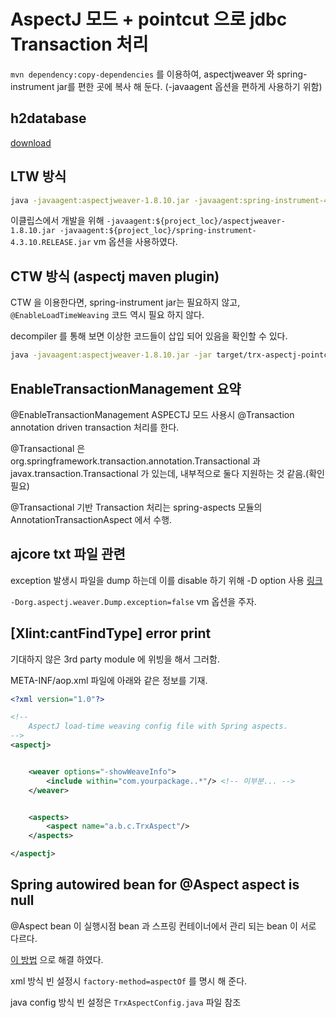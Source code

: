 # AspectJ 모드 + pointcut 으로 jdbc Transaction 처리

`mvn dependency:copy-dependencies` 를 이용하여, aspectjweaver 와 spring-instrument jar를 편한 곳에 복사 해 둔다. (-javaagent 옵션을 편하게 사용하기 위함)

## h2database

[download](http://h2database.com/html/download.html)

## LTW 방식

```sh
java -javaagent:aspectjweaver-1.8.10.jar -javaagent:spring-instrument-4.3.10.RELEASE.jar -jar target/trx-aspectj-pointcut-1.0-SNAPSHOT.jar
```

이클립스에서 개발을 위해 `-javaagent:${project_loc}/aspectjweaver-1.8.10.jar -javaagent:${project_loc}/spring-instrument-4.3.10.RELEASE.jar` vm 옵션을 사용하였다.

## CTW 방식 (aspectj maven plugin)

CTW 을 이용한다면, spring-instrument jar는 필요하지 않고, `@EnableLoadTimeWeaving` 코드 역시 필요 하지 않다.

decompiler 를 통해 보면 이상한 코드들이 삽입 되어 있음을 확인할 수 있다.

```sh
java -javaagent:aspectjweaver-1.8.10.jar -jar target/trx-aspectj-pointcut-1.0-SNAPSHOT.jar
```

## EnableTransactionManagement 요약

@EnableTransactionManagement ASPECTJ 모드 사용시 @Transaction annotation driven transaction 처리를 한다.

@Transactional 은 org.springframework.transaction.annotation.Transactional 과 javax.transaction.Transactional 가 있는데, 내부적으로 둘다 지원하는 것 같음.(확인 필요)

@Transactional 기반 Transaction 처리는 spring-aspects 모듈의 AnnotationTransactionAspect 에서 수행.

## ajcore txt 파일 관련

exception 발생시 파일을 dump 하는데 이를 disable 하기 위해 -D option 사용 [링크](https://eclipse.org/aspectj/doc/released/pdguide/ajcore.html)

`-Dorg.aspectj.weaver.Dump.exception=false` vm 옵션을 주자.

## [Xlint:cantFindType] error print

기대하지 않은 3rd party module 에 위빙을 해서 그러함.

META-INF/aop.xml 파일에 아래와 같은 정보를 기재.

```xml
<?xml version="1.0"?>

<!--
    AspectJ load-time weaving config file with Spring aspects.
-->
<aspectj>


    <weaver options="-showWeaveInfo">
        <include within="com.yourpackage..*"/> <!-- 이부분... -->
    </weaver>


    <aspects>
        <aspect name="a.b.c.TrxAspect"/>
    </aspects>

</aspectj>
```

## Spring autowired bean for @Aspect aspect is null

@Aspect bean 이 실행시점 bean 과 스프링 컨테이너에서 관리 되는 bean 이 서로 다르다.

[이 방법](https://stackoverflow.com/questions/9633840/spring-autowired-bean-for-aspect-aspect-is-null) 으로 해결 하였다.

xml 방식 빈 설정시 `factory-method=aspectOf` 를 명시 해 준다.

java config 방식 빈 설정은 `TrxAspectConfig.java` 파일 참조
